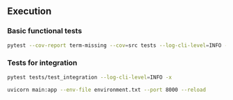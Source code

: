## Execution

### Basic functional tests
```bash
pytest --cov-report term-missing --cov=src tests --log-cli-level=INFO -x
```

### Tests for integration
```bash
pytest tests/test_integration --log-cli-level=INFO -x
```

```bash
uvicorn main:app --env-file environment.txt --port 8000 --reload
```
